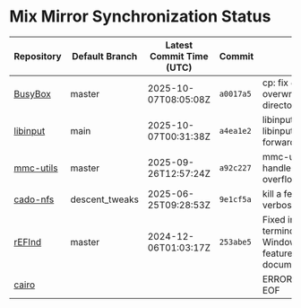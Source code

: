 # Mix Mirror Synchronization Status

| Repository | Default Branch | Latest Commit Time (UTC) | Commit | Message | Last Synced |
|---|---|---|---|---|---|
| [BusyBox](git@github.com:mix-mirror/busybox.git) | master | 2025-10-07T08:05:08Z | `a0017a5` | cp: fix `cp -aT` overwriting symlink to directories | 2025-10-08T07:55:13Z |
| [libinput](git@github.com:mix-mirror/libinput.git) | main | 2025-10-07T00:31:38Z | `a4ea1e2` | libinput: Add libinput_event_gesture forward declaration | 2025-10-08T07:55:05Z |
| [mmc-utils](git@github.com:mix-mirror/mmc-utils.git) | master | 2025-09-26T12:57:24Z | `a92c227` | mmc-utils: Correctly handle write counter overflow status | 2025-10-08T07:55:00Z |
| [cado-nfs](git@github.com:mix-mirror/cado-nfs.git) | descent_tweaks | 2025-06-25T09:28:53Z | `9e1cf5a` | kill a few extra verbose_output_vfprintf | 2025-10-08T07:55:07Z |
| [rEFInd](git@github.com:mix-mirror/rEFInd.git) | master | 2024-12-06T01:03:17Z | `253abe5` | Fixed incorrect terminology about the Windows fast startup feature in documentation | 2025-10-08T07:55:16Z |
| [cairo](git@github.com:mix-mirror/cairo.git) |  |  |  | ERROR: push target: EOF | 2025-10-08T08:03:33Z |

